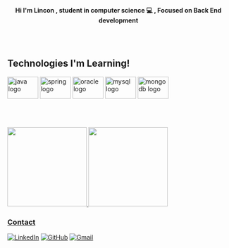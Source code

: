 <div alignh="center">
<br><p align="center"><b>Hi I'm Lincon , student in computer science 💻 , Focused on Back End development</b></p>
</div>
<br><br>

## Technologies I'm Learning!
<div>
  <img src="https://cdn.jsdelivr.net/gh/devicons/devicon/icons/java/java-original.svg" height="50" width="70" alt="java logo"  />
  <img src="https://cdn.jsdelivr.net/gh/devicons/devicon/icons/spring/spring-original.svg" height="50" width="70" alt="spring logo"  />
  <img src="https://cdn.jsdelivr.net/gh/devicons/devicon/icons/oracle/oracle-original.svg" height="50" width="70" alt="oracle logo"  />
  <img src="https://cdn.jsdelivr.net/gh/devicons/devicon/icons/mysql/mysql-original.svg" height="50" width="70" alt="mysql logo"  />
  <img src="https://cdn.jsdelivr.net/gh/devicons/devicon/icons/mongodb/mongodb-original.svg" height="50" width="70" alt="mongodb logo"  />
</div>

<br><br>
<div alignh="center">
  <a href="https://github.com/LinconDC">
  <img height="180em" src="https://github-readme-stats.vercel.app/api?username=LinconDC&show_icons=true&theme=highcontrast&include_all_commits=true&count_private=true"/>
  <img height="180em" src="https://github-readme-stats.vercel.app/api/top-langs/?username=LinconDC&layout=compact&langs_count=7&theme=highcontrast"/>
</div>





###  Contact

[![LinkedIn](https://img.shields.io/badge/LinkedIn-0077B5?style=for-the-badge&logo=linkedin&logoColor=white)](https://www.linkedin.com/in/linconmm/)
[![GitHub](https://img.shields.io/badge/GitHub-100000?style=for-the-badge&logo=github&logoColor=white)](https://github.com/LinconDC)
[![Gmail](https://img.shields.io/badge/Gmail-D14836?style=for-the-badge&logo=gmail&logoColor=white)](linconmartins18@gmail.com)

